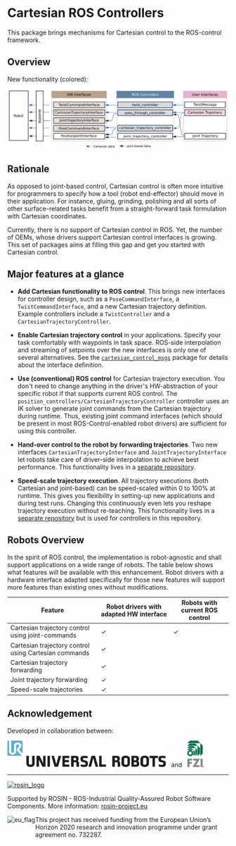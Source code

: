 # Cartesian ROS Controllers

This package brings mechanisms for Cartesian control to the ROS-control framework.

## Overview

New functionality (colored):

![Colored: New contributions from this package or related](ros_controllers_cartesian/doc/cartesian_ros_control.png)


## Rationale

As opposed to joint-based control, Cartesian control is often more intuitive for programmers to specify how a tool (robot end-effector) should move in their application.
For instance, gluing, grinding, polishing and all sorts of other surface-related tasks benefit from a straight-forward task formulation with Cartesian coordinates.

Currently, there is no support of Cartesian control in ROS. Yet, the number of OEMs, whose drivers support Cartesian control interfaces is growing.
This set of packages aims at filling this gap and get you started with Cartesian control.


## Major features at a glance
- **Add Cartesian functionality to ROS control**. This brings new interfaces for
  controller design, such as a ```PoseCommandInterface```, a ```TwistCommandInterface```, and a new Cartesian trajectory  definition. Example controllers include a ```TwistController``` and a ```CartesianTrajectoryController```.

- **Enable Cartesian trajectory control** in your applications. Specify your task comfortably with
  waypoints in task space. ROS-side interpolation and streaming of setpoints over the new interfaces
  is only one of several alternatives. See the
  [`cartesian_control_msgs`](https://github.com/UniversalRobots/Universal_Robots_ROS_cartesian_control_msgs)
  package for details about the interface definition.

- **Use (conventional) ROS control** for Cartesian trajectory execution. You don't need to change
  anything in the driver's HW-abstraction of your specific robot if that supports current ROS
  control. The `position_controllers/CartesianTrajectoryController` controller uses an IK solver to
  generate joint commands from the Cartesian trajectory during runtime. Thus, existing joint command
  interfaces (which should be present in most ROS-Control-enabled robot drivers) are sufficient for
  using this controller.

- **Hand-over control to the robot by forwarding trajectories**.
Two new interfaces ```CartesianTrajectoryInterface``` and ```JointTrajectoryInterface``` let robots
take care of driver-side interpolation to achieve best performance. This functionality lives in a
[separate repository](https://github.com/UniversalRobots/Universal_Robots_ROS_passthrough_controllers).

- **Speed-scale trajectory execution**. All trajectory executions (both Cartesian and joint-based) can be speed-scaled within 0 to 100% at runtime. This gives you flexibility in setting-up new applications and during test runs. Changing this continuously even lets you reshape trajectory execution without re-teaching. This functionality lives in a
[separate
repository](https://github.com/UniversalRobots/Universal_Robots_ROS_scaled_controllers) but is
used for controllers in this repository.


## Robots Overview
In the spirit of ROS control, the implementation is robot-agnostic and shall support applications on
a wide range of robots. The table below shows what features will be available with this enhancement.
Robot drivers with a hardware interface adapted specifically for those new features will support
more features than existing ones without modifications.

| Feature                                               | Robot drivers with adapted HW interface | Robots with current ROS control |
| --------                                              | --------                                | ---                             |
| Cartesian trajectory control using joint-commands     | &check;                                 | &check;                         |
| Cartesian trajectory control using Cartesian commands | &check;                                 |                                 |
| Cartesian trajectory forwarding                       | &check;                                 |                                 |
| Joint trajectory forwarding                           | &check;                                 |                                 |
| Speed-scale trajectories                              | &check;                                 |                                 |


## Acknowledgement
Developed in collaboration between:

[<img height="60" alt="Universal Robots A/S" src="ros_controllers_cartesian/doc/resources/ur_logo.jpg">](https://www.universal-robots.com/) &nbsp; and &nbsp;
[<img height="60" alt="FZI Research Center for Information Technology" src="ros_controllers_cartesian/doc/resources/fzi_logo.png">](https://www.fzi.de).

***
<!--
    ROSIN acknowledgement from the ROSIN press kit
    @ https://github.com/rosin-project/press_kit
-->

<a href="http://rosin-project.eu">
  <img src="http://rosin-project.eu/wp-content/uploads/rosin_ack_logo_wide.png"
       alt="rosin_logo" height="60" >
</a>

Supported by ROSIN - ROS-Industrial Quality-Assured Robot Software Components.
More information: <a href="http://rosin-project.eu">rosin-project.eu</a>

<img src="http://rosin-project.eu/wp-content/uploads/rosin_eu_flag.jpg"
     alt="eu_flag" height="45" align="left" >

This project has received funding from the European Union’s Horizon 2020
research and innovation programme under grant agreement no. 732287.
